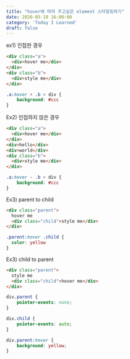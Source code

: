 ```yaml
---
title: "hover에 따라 주고싶은 element 스타일링하기"
date: 2020-05-10 16:00:00
category: 'Today I Learned'
draft: false
---
```




ex1)  인접한 경우

```html
<div class="a">
  <div>hover me</div>
</div>
<div class="b">
  <div>style me</div>
</div>
```

```scss
.a:hover + .b > div {
    background: #ccc
}
```

Ex2) 인접하지 않은 경우

```html
<div class="a">
  <div>hover me</div>
</div>
<div>hello</div>
<div>world</div>
<div class="b">
  <div>style me</div>
</div>
```

```scss
.a:hover ~ .b > div {
    background: #ccc
}
```

Ex3) parent to child

```html
<div class="parent">
  hover me
  <div class="child">style me</div>
</div>
```

```scss
.parent:hover .child {
  color: yellow
}
```

Ex3) child to parent

```html
<div class="parent">
  style me
  <div class="child">hover me</div>
</div>
```

```scss
div.parent {  
    pointer-events: none;
}

div.child {
    pointer-events: auto;
}

div.parent:hover {
    background: yellow;
}
```
